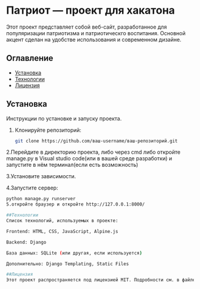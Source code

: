 # Патриот — проект для хакатона


Этот проект представляет собой веб-сайт, разработанное для популяризации патриотизма и патриотическго воспитания. Основной акцент сделан на удобстве использования и современном дизайне.

## Оглавление

- [Установка](#установка)
- [Технологии](#технологии)
- [Лицензия](#лицензия)

## Установка

Инструкции по установке и запуску проекта.

1. Клонируйте репозиторий:
   ```bash
   git clone https://github.com/ваш-username/ваш-репозиторий.git

2.Перейдите в директорию проекта, либо через cmd либо откройте manage.py в Visual studio code(или в вашей среде разработки) и запустите в нём терминал(если есть возможность)

3.Установите зависимости.

4.Запустите сервер:
   ```bash
   python manage.py runserver
5.откройте браузер и откройте http://127.0.0.1:8000/

##Технологии
Список технологий, используемых в проекте:

Frontend: HTML, CSS, JavaScript, Alpine.js

Backend: Django

База данных: SQLite (или другая, если используется)

Дополнительно: Django Templating, Static Files

##Лицензия
Этот проект распространяется под лицензией MIT. Подробности см. в файле LICENSE.
